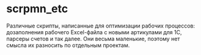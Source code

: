 # scrpmn_etc
Различные скрипты, написанные для оптимизации рабочих процессов: дозаполнения рабочего Excel-файла с новыми артикулами для 1C, парсеры счетов и так далее. Они весьма маленькие, поэтому нет смысла их разносить по отдельным проектам.